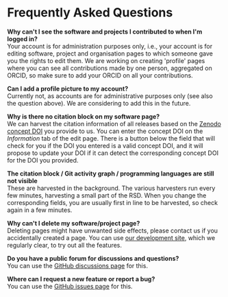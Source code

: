 # Frequently Asked Questions

**Why can't I see the software and projects I contributed to when I'm logged in?**<br>
Your account is for administration purposes only, i.e., your account is for editing software, project and organisation pages to which someone gave you the rights to edit them. We are working on creating 'profile' pages where you can see all contributions made by one person, aggregated on ORCID, so make sure to add your ORCID on all your contributions.

**Can I add a profile picture to my account?**<br>
Currently not, as accounts are for administrative purposes only (see also the question above). We are considering to add this in the future. 

**Why is there no citation block on my software page?**<br>
We can harvest the citation information of all releases based on the [Zenodo concept DOI](https://help.zenodo.org/faq/#versioning) you provide to us. You can enter the concept DOI on the *Information* tab of the edit page. There is a button below the field that will check for you if the DOI you entered is a valid concept DOI, and it will propose to update your DOI if it can detect the corresponding concept DOI for the DOI you provided.

**The citation block / Git activity graph / programming languages are still not visible**<br>
These are harvested in the background. The various harvesters run every few minutes, harvesting a small part of the RSD. When you change the corresponding fields, you are usually first in line to be harvested, so check again in a few minutes.

**Why can't I delete my software/project page?**<br>
Deleting pages might have unwanted side effects, please contact us if you accidentally created a page. You can use [our development site](https://research-software.dev/), which we regularly clear, to try out all the features.

**Do you have a public forum for discussions and questions?**<br>
You can use the [GitHub discussions page](https://github.com/research-software-directory/RSD-as-a-service/discussions) for this.

**Where can I request a new feature or report a bug?**<br>
You can use the [GitHub issues page](https://github.com/research-software-directory/RSD-as-a-service/issues) for this.
